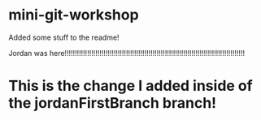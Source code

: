 # mini-git-workshop

Added some stuff to the readme!

Jordan was here!!!!!!!!!!!!!!!!!!!!!!!!!!!!!!!!!!!!!!!!!!!!!!!!!!!!!!!!!!!!!!!!!!!!!!!!!!!!!!!!!!!!!!!!

# This is the change I added inside of the jordanFirstBranch branch!
